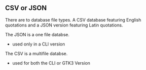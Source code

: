 ## CSV or JSON 

There are to database file types. A CSV database featuring English quotations and a JSON version featuring Latin quotations.

The JSON is a one file databse.
* used only in a CLI version

The CSV is a multifile databse.
* used for both the CLI or GTK3 Version

